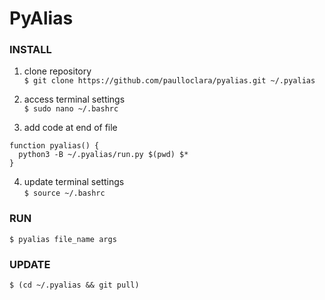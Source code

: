 # PyAlias

### INSTALL

1. clone repository\
  `$ git clone https://github.com/paulloclara/pyalias.git ~/.pyalias`

2. access terminal settings\
  `$ sudo nano ~/.bashrc`

3. add code at end of file

```
function pyalias() {
  python3 -B ~/.pyalias/run.py $(pwd) $*
}
```

4. update terminal settings\
  `$ source ~/.bashrc`

### RUN

`$ pyalias file_name args`

### UPDATE

`$ (cd ~/.pyalias && git pull)`
